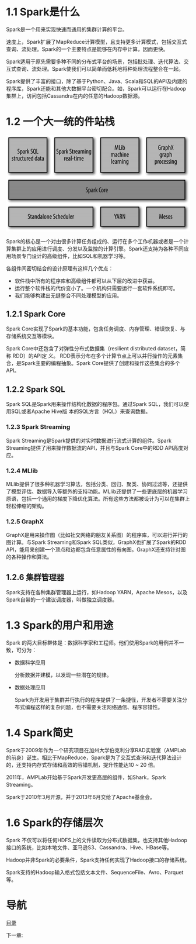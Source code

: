 # 1.1 Spark是什么

Spark是一个用来实现快速而通用的集群计算的平台。

速度上，Spark扩展了MapReduce计算模型，且支持更多计算模式，包括交互式查询、流处理。Spark的一个主要特点是能够在内存中计算，因而更快。

Spark适用于原先需要多种不同的分布式平台的场景，包括批处理、迭代算法、交互式查询、流处理。Spark使我们可以简单而低耗地将种处理流程整合在一起。

Spark提供了丰富的接口，除了基于Python、Java、Scala和SQL的API及内建的程序库，Spark还能和其他大数据平台密切配合。如，Spark可以运行在Hadoop集群上，访问包括Cassandra在内的任意的Hadoop数据源。

# 1.2 一个大一统的件站栈

![](img/chap1/img0.jpg)

Spark的核心是一个对由很多计算任务组成的、运行在多个工作机器或者是一个计算集群上的应用进行调度、分发以及监控的计算引擎。Spark还支持为各种不同应用场景专门设计的高级组件，比如SQL和机器学习等。

各组件间密切结合的设计原理有这样几个优点：

- 软件栈中所有的程序库和高级组件都可以从下层的改进中获益。
- 运行整个软件栈的代价变小了。一个机构只需要运行一套软件系统即可。
- 我们能够构建出无缝整合不同处理模型的应用。

## 1.2.1 Spark Core

Spark Core实现了Spark的基本功能，包含任务调度、内存管理、错误恢复、与存储系统交互等模块。

Spark Core中还包含了对弹性分布式数据集（resilient distributed dataset，简称 RDD）的API定 义。 RDD表示分布在多个计算节点上可以并行操作的元素集合，是Spark主要的编程抽象。Spark Core提供了创建和操作这些集合的多个API。

## 1.2.2 Spark SQL

Spark SQL是Spark用来操作结构化数据的程序包。通过Spark SQL，我们可以使用SQL或者Apache Hive版 本的SQL方言（HQL）来查询数据。

### 1.2.3 Spark  Streaming

Spark Streaming是Spark提供的对实时数据进行流式计算的组件。Spark Streaming提供了用来操作数据流的API，并且与Spark Core中的RDD API高度对应。

### 1.2.4 MLlib

MLlib提供了很多种机器学习算法，包括分类、回归、聚类、协同过滤等，还提供了模型评估、数据导入等额外的支持功能。MLlib还提供了一些更底层的机器学习原语，包括一个通用的梯度下降优化算法。所有这些方法都被设计为可以在集群上轻松伸缩的架构。

### 1.2.5 GraphX

GraphX是用来操作图（比如社交网络的朋友关系图）的程序库，可以进行并行的图计算。与Spark Streaming和Spark SQL类似，GraphX也扩展了Spark的RDD API，能用来创建一个顶点和边都包含任意属性的有向图。GraphX还支持针对图的各种操作和算法。

## 1.2.6 集群管理器

Spark支持在各种集群管理器上运行，如Hadoop YARN，Apache Mesos，以及Spark自带的一个建议调度器，叫做独立调度器。

# 1.3 Spark的用户和用途

Spark 的两大目标群体是：数据科学家和工程师。他们使用Spark的用例并不一致，可分为：

- 数据科学应用

  分析数据并建模，以发现一些潜在的规律。

- 数据处理应用

  Spark为开发用于集群并行执行的程序提供了一条捷径，开发者不需要关注分布式编程这样的复杂问题，也不需要关注网络通信、程序容错性。

# 1.4 Spark简史

Spark于2009年作为一个研究项目在加州大学伯克利分享RAD实验室（AMPLab的前身）诞生。相比于MapReduce，Spark是为了交互式查询和迭代算法设计的，还支持内存式存储和高效的容错机制，提升性能达10 ~ 20 倍。

2011年，AMPLab开始基于Spark开发更高层的组件，如Shark，Spark Streaming。

Spark于2010年3月开源，并于2013年6月交给了Apache基金会。

# 1.6 Spark的存储层次

Spark 不仅可以将任何HDFS上的文件读取为分布式数据集，也支持其他Hadoop接口的系统，比如本地文件、亚马逊S3、Cassandra、Hive、HBase等。

Hadoop并非Spark的必要条件，Spark支持任何实现了Hadoop接口的存储系统。

Spark支持的Hadoop输入格式包括文本文件、SequenceFile、Avro、Parquet等。

# 导航

[目录](README.md)

下一章: []()
